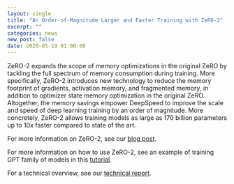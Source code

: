 ```yaml
---
layout: single
title: "An Order-of-Magnitude Larger and Faster Training with ZeRO-2"
excerpt: ""
categories: news
new_post: false
date: 2020-05-19 01:00:00
---
```


ZeRO-2 expands the scope of memory optimizations in the original ZeRO by
tackling the full spectrum of memory consumption during training. More
specifically, ZeRO-2 introduces new technology to reduce the memory footprint
of gradients, activation memory, and fragmented memory, in addition to
optimizer state memory optimization in the original ZeRO. Altogether, the
memory savings empower DeepSpeed to improve the scale and speed of deep
learning training by an order of magnitude. More concretely, ZeRO-2 allows
training models as large as 170 billion parameters up to 10x faster compared
to state of the art.

For more information on ZeRO-2, see our [blog post](https://www.microsoft.com/en-us/research/blog/zero-2-deepspeed-shattering-barriers-of-deep-learning-speed-scale/).

For more information on how to use ZeRO-2, see an example of training GPT family of models in this [tutorial](/tutorials/megatron/).

For a technical overview, see our [technical report](https://arxiv.org/abs/1910.02054).
